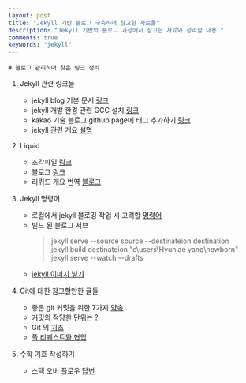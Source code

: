 ```yaml
---
layout: post
title: "Jekyll 기반 블로그 구축하며 참고한 자료들"
description: "Jekyll 기반의 블로그 과정에서 참고한 자료와 정리할 내용."
comments: true
keywords: "jekyll"
---
```


    # 블로그 관리하며 찾은 링크 정리

1. Jekyll 관련 링크들
    * jekyll blog 기본 문서 [링크](https://jekyllrb-ko.github.io/docs/home/)
    * jekyll 개발 환경 관련 GCC 설치 [링크](https://namu.wiki/w/GCC)
    * kakao 기술 블로그 github page에 태그 추가하기 [링크](http://tech.kakao.com/2016/07/07/tech-blog-story/)
    * jekyll 관련 개요 [설명](https://nolboo.kim/blog/2014/01/09/upgrade-jekyll-github-blog/)

2. Liquid
    * 조각파일 [링크](http://jekyllrb-ko.github.io/docs/includes/)
    * 블로그 [링크](https://loustler.io/etc/Jekyll%EC%9D%84-%EC%9D%B4%EC%9A%A9%ED%95%9C-Github-pages-%EC%83%9D%EC%84%B1-%EA%B8%B0%EB%B3%B8/)
    * 리퀴드 개요 번역 [블로그](http://sungkukpark.github.io/translation/2016/03/20/liquid-tutorial-01-introduction.html)

3. Jekyll 명령어
    * 로컬에서 jekyll 블로깅 작업 시 고려할 [명령어](https://jamiekang.github.io/2017/04/28/working-jekyll-locally/)
    * 빌드 된 블로그 서브
        > jekyll serve --source source --destinateion destination  
        > jekyll build destinateion "c\users\Hyunjae yang\newborn"  
        > jekyll serve --watch --drafts  
    * [jekyll 이미지 넣기](https://blog.jaeyoon.io/2017/12/jekyll-image.html)

4. Git에 대한 참고할만한 글들
    * 좋은 git  커밋을 위한 7가지 [약속](https://meetup.toast.com/posts/106)
    * 커밋의 적당한 단위는 [?](http://blog.naver.com/PostView.nhn?blogId=tmondev&logNo=220763012361)
    * Git 의 [기초](https://nolboo.kim/blog/2013/10/06/github-for-beginner/)
    * [풀 리퀘스트와 협업](https://git-scm.com/book/ko/v2/GitHub-GitHub-%ED%94%84%EB%A1%9C%EC%A0%9D%ED%8A%B8%EC%97%90-%EA%B8%B0%EC%97%AC%ED%95%98%EA%B8%B0)

5. 수학 기호 작성하기
    * 스택 오버 플로우 [답변](https://stackoverflow.com/questions/11256433/how-to-show-math-equations-in-general-githubs-markdownnot-githubs-blog)
